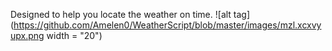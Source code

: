 Designed to help you locate the weather on time.
![alt tag](https://github.com/Amelen0/WeatherScript/blob/master/images/mzl.xcxvyupx.png width = "20")
